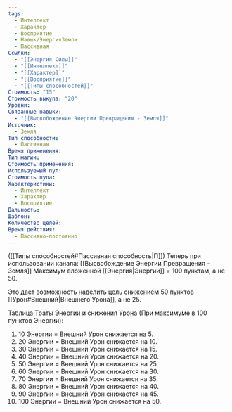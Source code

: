 ```yaml
---
tags:
  - Интеллект
  - Характер
  - Восприятие
  - Навык/ЭнергияЗемли
  - Пассивная
Ссылки:
  - "[[Энергия Силы]]"
  - "[[Интеллект]]"
  - "[[Характер]]"
  - "[[Восприятие]]"
  - "[[Типы способностей]]"
Стоимость: "15"
Стоимость выкупа: "20"
Уровни: 
Связанные навыки:
  - "[[Высвобождение Энергии Превращения - Земля]]"
Источник:
  - Земля
Тип способности:
  - Пассивная
Время применения: 
Тип магии: 
Стоимость применения: 
Используемый пул: 
Стоимость пула: 
Характеристики:
  - Интеллект
  - Характер
  - Восприятие
Дальность: 
Шаблон: 
Количество целей: 
Время действия:
  - Пассивно-постоянно
---
```

([[Типы способностей#Пассивная способность|П]]) Теперь при использовании канала: [[Высвобождение Энергии Превращения - Земля]] Максимум вложенной [[Энергия|Энергии]] = 100 пунктам, а не 50.

Это дает возможность наделить цель снижением 50 пунктов [[Урон#Внешний|Внешнего Урона]], а не 25. 

Таблица Траты Энергии и снижения Урона
(При максимуме в 100 пунктов Энергии):

1. 10 Энергии = Внешний Урон снижается на 5.
2. 20 Энергии = Внешний Урон снижается на 10.
3. 30 Энергии = Внешний Урон снижается на 15.
4. 40 Энергии = Внешний Урон снижается на 20.
5. 50 Энергии = Внешний Урон снижается на 25.
6. 60 Энергии = Внешний Урон снижается на 30.
7. 70 Энергии = Внешний Урон снижается на 35.
8. 80 Энергии = Внешний Урон снижается на 40.
9. 90 Энергии = Внешний Урон снижается на 45.
10. 100 Энергии = Внешний Урон снижается на 50.